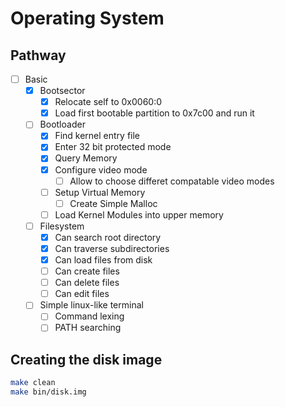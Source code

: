 # Operating System

## Pathway

- [ ] Basic
  - [x] Bootsector
    - [x] Relocate self to 0x0060:0
    - [x] Load first bootable partition to 0x7c00 and run it
  - [ ] Bootloader
    - [x] Find kernel entry file
    - [x] Enter 32 bit protected mode
    - [x] Query Memory
    - [x] Configure video mode
      - [ ] Allow to choose differet compatable video modes
    - [ ] Setup Virtual Memory
      - [ ] Create Simple Malloc
    - [ ] Load Kernel Modules into upper memory
  - [ ] Filesystem
    - [x] Can search root directory
    - [x] Can traverse subdirectories
    - [x] Can load files from disk
    - [ ] Can create files
    - [ ] Can delete files
    - [ ] Can edit files
  - [ ] Simple linux-like terminal
    - [ ] Command lexing
    - [ ] PATH searching

## Creating the disk image

```sh
make clean
make bin/disk.img
```
